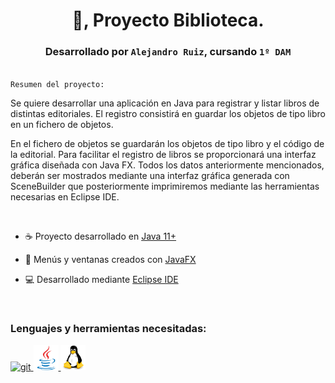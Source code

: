 <h1 align="center">👋, Proyecto Biblioteca.</h1>
<h3 align="center">Desarrollado por <code>Alejandro Ruiz</code>, cursando <code>1º DAM</code></h3>
<br>
<code>Resumen del proyecto:</code>
<br>
<p>Se quiere desarrollar una aplicación en Java para registrar y listar libros de distintas editoriales. El registro consistirá en guardar los objetos de tipo libro en un fichero de objetos.</p>
<p>En el fichero de objetos se guardarán los objetos de tipo libro y el código de la editorial. Para facilitar el registro de libros se proporcionará una interfaz gráfica diseñada con Java FX. Todos los datos anteriormente mencionados, deberán ser mostrados mediante una interfaz gráfica generada con SceneBuilder que posteriormente imprimiremos mediante las herramientas necesarias en Eclipse IDE.</p>
<br>

- ☕️ Proyecto desarrollado en [Java 11+](https://www.java.com/es/)

- 🧠 Menús y ventanas creados con [JavaFX](https://openjfx.io/)

- 💻 Desarrollado mediante [Eclipse IDE](https://www.eclipse.org/downloads/)


<br>
<h3 align="left">Lenguajes y herramientas necesitadas:</h3>
<p align="left"> <a href="https://git-scm.com/" target="_blank" rel="noreferrer"> <img src="https://www.vectorlogo.zone/logos/git-scm/git-scm-icon.svg" alt="git" width="40" height="40"/> </a> <a href="https://www.java.com" target="_blank" rel="noreferrer"> <img src="https://raw.githubusercontent.com/devicons/devicon/master/icons/java/java-original.svg" alt="java" width="40" height="40"/> </a> <a href="https://www.linux.org/" target="_blank" rel="noreferrer"> <img src="https://raw.githubusercontent.com/devicons/devicon/master/icons/linux/linux-original.svg" alt="linux" width="40" height="40"/> </a> </p>
